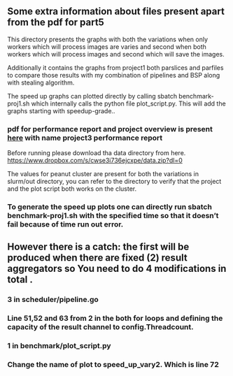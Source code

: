 ## Some extra information about files present apart from the pdf for part5

This directory presents the graphs with both the variations when only workers which will process images are varies and second when both workers which will process images and second which will save the images.

Additionally it contains the graphs from project1 both parslices and parfiles to compare those results with my combination of pipelines and BSP along with stealing algorithm.

The speed up graphs can plotted directly by calling sbatch benchmark-proj1.sh which internally calls the python file plot_script.py. This will add the graphs starting with speedup-grade..


### pdf for performance report and project overview is present [here](https://github.com/mpcs-jh/project-3-guptanirman11/blob/main/proj3/benchmark/project3%20performance%20report.pdf) with name project3 performance report


Before running please download tha data directory from here. https://www.dropbox.com/s/cwse3i736ejcxpe/data.zip?dl=0


The values for peanut cluster are present for both the variations in slurm/out directory, you can refer to the directory to verify that the project and the plot script both works on the cluster.



### To generate the speed up plots one can directly run sbatch benchmark-proj1.sh with the specified time so that it doesn’t fail because of time run out error. 
## However there is a catch: the first will be produced when there are fixed (2) result aggregators so You need to do 4 modifications in total .

### 3 in scheduler/pipeline.go 
### Line 51,52 and 63 from 2 in the both for loops and defining the capacity of the result channel to config.Threadcount.

### 1 in benchmark/plot_script.py

### Change the name of plot to speed_up_vary2. Which is line 72 
